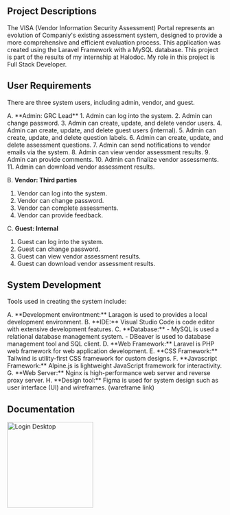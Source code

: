 ## Project Descriptions

<p> The VISA (Vendor Information Security Assessment) Portal represents an evolution of Companiy's existing assessment system, designed to provide a more comprehensive and efficient evaluation process. This application was created using the Laravel Framework with a MySQL database. This project is part of the results of my internship at Halodoc. My role in this project is Full Stack Developer. </p> 

## User Requirements
<p> There are three system users, including admin, vendor, and guest.</p> 
A. **Admin: GRC Lead**
1. Admin can log into the system.
2. Admin can change password.
3. Admin can create, update, and delete vendor users.
4. Admin can create, update, and delete guest users (internal).
5. Admin can create, update, and delete question labels.
6. Admin can create, update, and delete assessment questions.
7. Admin can send notifications to vendor emails via the system.
8. Admin can view vendor assessment results.
9. Admin can provide comments.
10. Admin can finalize vendor assessments.
11. Admin can download vendor assessment results.

B. **Vendor: Third parties**
1. Vendor can log into the system.
2. Vendor can change password.
3. Vendor can complete assessments.
4. Vendor can provide feedback.

C. **Guest: Internal**
1. Guest can log into the system.
2. Guest can change password.
3. Guest can view vendor assessment results.
4. Guest can download vendor assessment results.

## System Development
<p>Tools used in creating the system include:</p>
A. **Development environtment:** Laragon is used to provides a local development environment.
B. **IDE:** Visual Studio Code is code editor with extensive development features.
C. **Database:**
  - MySQL is used a relational database management system.
  - DBeaver is used to database management tool and SQL client.
D. **Web Framework:** Laravel is PHP web framework for web application development.
E. **CSS Framework:** Tailwind is utility-first CSS framework for custom designs.
F. **Javascript Framework:** Alpine.js is lightweight JavaScript framework for interactivity.
G. **Web Server:** Nginx is high-performance web server and reverse proxy server.
H. **Design tool:** Figma is used for system design such as user interface (UI) and wireframes. (wareframe link)

## Documentation
<img src="demo-image/login-desktop.png" alt="Login Desktop" width="200"/>
